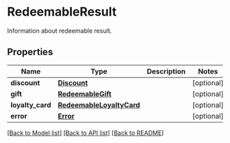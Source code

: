 # RedeemableResult

Information about redeemable result.

## Properties

Name | Type | Description | Notes
------------ | ------------- | ------------- | -------------
**discount** | [**Discount**](Discount.md) |  | [optional] 
**gift** | [**RedeemableGift**](RedeemableGift.md) |  | [optional] 
**loyalty_card** | [**RedeemableLoyaltyCard**](RedeemableLoyaltyCard.md) |  | [optional] 
**error** | [**Error**](Error.md) |  | [optional] 

[[Back to Model list]](../README.md#documentation-for-models) [[Back to API list]](../README.md#documentation-for-api-endpoints) [[Back to README]](../README.md)


